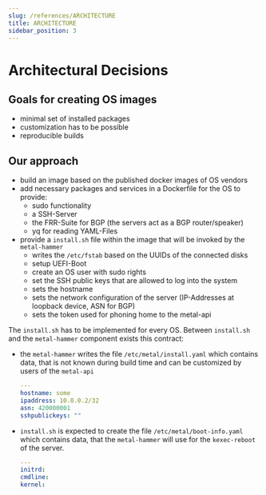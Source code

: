 ```yaml
---
slug: /references/ARCHITECTURE
title: ARCHITECTURE
sidebar_position: 3
---
```


# Architectural Decisions

## Goals for creating OS images

* minimal set of installed packages
* customization has to be possible
* reproducible builds

## Our approach

* build an image based on the published docker images of OS vendors
* add necessary packages and services in a Dockerfile for the OS to provide:
  * sudo functionality
  * a SSH-Server
  * the FRR-Suite for BGP (the servers act as a BGP router/speaker)
  * yq for reading YAML-Files
* provide a `install.sh` file within the image that will be invoked by the `metal-hammer`
  * writes the `/etc/fstab` based on the UUIDs of the connected disks
  * setup UEFI-Boot
  * create an OS user with sudo rights
  * set the SSH public keys that are allowed to log into the system
  * sets the hostname
  * sets the network configuration of the server (IP-Addresses at loopback device, ASN for BGP)
  * sets the token used for phoning home to the metal-api

The `install.sh` has to be implemented for every OS. Between `install.sh` and the `metal-hammer` component exists this contract:

* the `metal-hammer` writes the file `/etc/metal/install.yaml` which contains data, that is not known during build time and can be customized by users of the `metal-api`

  ```yaml
  ---
  hostname: some
  ipaddress: 10.0.0.2/32
  asn: 420000001
  sshpublickeys: ""
  ```

* `install.sh` is expected to create the file `/etc/metal/boot-info.yaml` which contains data, that the `metal-hammer` will use for the `kexec-reboot` of the server.

  ```yaml
  ---
  initrd:
  cmdline:
  kernel:
  ```
